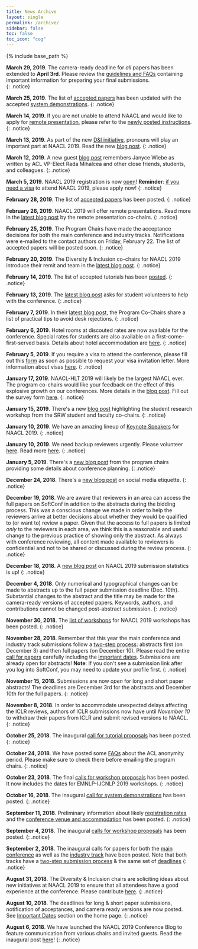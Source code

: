 ```yaml
---
title: News Archive
layout: single
permalink: /archive/
sidebar: false
toc: false
toc_icon: "cog"
---
```

{% include base_path %}

**March 29, 2019**. The camera-ready deadline for _all_ papers has been extended to **April 3rd**. Please review the [guidelines and FAQs](https://github.com/acl-org/acl-pub/blob/gh-pages/camera-ready-faq.md) containing important information for preparing your final submissions.  
{: .notice}

**March 25, 2019**. The list of [accepted papers](/program/accepted) has been updated with the accepted [system demonstrations](/program/accepted#system-demonstrations).
{: .notice}

**March 14, 2019**. If you are not unable to attend NAACL and would like to apply for [remote presentation](/blog/remote-presentations), please refer to the [newly posted instructions](/participants#remote-presentation).
{: .notice}

**March 13, 2019**. As part of the new [D&I initiative](blog/introducing-the-diversity-and-inclusion-committee/), pronouns will play an important part at NAACL 2019. Read the new [blog post](blog/why-pronouns/).
{: .notice}

**March 12, 2019**. A new guest [blog post](/blog/in-memory-of-jan-wiebe/) remembers Janyce Wiebe as written by ACL VP-Elect Rada Mihalcea and other close friends, students, and colleagues. 
{: .notice}

**March 5, 2019**. NAACL 2019 registration is now [open](/registration/)! **Reminder**: [if you need a visa](/participants/#visa-information) to attend NAACL 2019, please apply now!
{: .notice}

**February 28, 2019**. The list of [accepted papers](/program/accepted/) has been posted. 
{: .notice}

**February 26, 2019**. NAACL 2019 will offer remote presentations. Read more in the [latest blog post](/blog/remote-presentations/) by the remote presentation co-chairs.
{: .notice}

**February 25, 2019**. The Program Chairs have made the acceptance decisions for both the main conference and industry tracks. Notifications were e-mailed to the contact authors on Friday, February 22. The list of accepted papers will be posted soon.
{: .notice}

**February 20, 2019**. The Diversity &amp; Inclusion co-chairs for NAACL 2019 introduce their remit and team in the [latest blog post](/blog/introducing-the-diversity-and-inclusion-committee/). 
{: .notice}

**February 14, 2019**. The list of accepted tutorials has been [posted](/program/tutorials). 
{: .notice}

**February 13, 2019**. The [latest blog post](/blog/call-for-student-volunteers) asks for student volunteers to help with the conference. 
{: .notice}

**February 7, 2019**. In their [latest blog post](/blog/practical-tips-to-avoid-desk-rejections), the Program Co-Chairs share a list of practical tips to avoid desk rejections.
{: .notice}

**February 6, 2019**. Hotel rooms at discouted rates are now available for the conference. Special rates for students are also available on a first-come-first-served basis. Details about hotel accommodation are [here](/participants#accommodation).
{: .notice}

**February 5, 2019**. If you require a visa to attend the conference, please fill out this [form](https://forms.office.com/Pages/ResponsePage.aspx?id=t-mmC7Ngrk-S835t3Z6bZaQKPumvKxxDqgDQK1a8-MVUOFA4UTZLTFNTWDdDMENQWENDUzY4Q0hWWS4u) as soon as possible to request your visa invitation letter. More information about visas [here](/participants/#visa-information).
{: .notice}

**January 17, 2019**. NAACL-HLT 2019 will likely be the largest NAACL ever. The program co-chairs would like your feedback on the effect of this explosive growth on our conferences. More details in the [blog post](/blog/registration-survey/). Fill out the survey form [here](https://forms.office.com/Pages/ResponsePage.aspx?id=vboLF_CikEytSw6PDwxCWemzwJvCZ35BqxNNwxlrCkZUMllUWDEyM0g5RkRWMU0xTThVUVE5NUVJWC4u).
{: .notice}

**January 15, 2019**. There's a new [blog post](/blog/spotlight-on-srw/) highlighting the student research workshop from the SRW student and faculty co-chairs.
{: .notice}

**January 10, 2019**. We have an amazing lineup of [Keynote Speakers](/program/keynotes/) for NAACL 2019.
{: .notice}

**January 10, 2019**. We need backup reviewers urgently. Please volunteer [here](https://docs.google.com/forms/d/e/1FAIpQLSe1LjaTCcEgVONMC-e-WvB03dSH0m4ewPSvxJxu_do-RrRl9Q/viewform). Read more [here](/blog/call-for-backup-reviewers/).
{: .notice}

**January 5, 2019**. There's a [new blog post](/blog/from-the-ground-up) from the program chairs providing some details about conference planning.
{: .notice}

**December 24, 2018**. There's a [new blog post](/blog/social-media-etiquette) on social media etiquette.
{: .notice}

**December 19, 2018**. We are aware that reviewers in an area can access the full papers on SoftConf in addition to the abstracts during the bidding process. This was a conscious change we made in order to help the reviewers arrive at better decisions about whether they would be qualified to (or want to) review a paper. Given that the access to full papers is limited _only_ to the reviewers in each area, we think this is a reasonable and useful change to the previous practice of showing only the abstract. As always with conference reviewing, all content made available to reviewers is confidential and not to be shared or discussed during the review process.
{: .notice}

**December 18, 2018**. A [new blog post](/blog/submission-info) on NAACL 2019 submission statistics is up!
{: .notice}

**December 4, 2018**. Only numerical and typographical changes can be made to abstracts up to the full paper submission deadline (Dec. 10th). Substantial changes to the abstract and the title may be made for the camera-ready versions of accepted papers. Keywords, authors, and contributions cannot be changed post-abstract submission.
{: .notice} 

**November 30, 2018**. The [list of workshops](/program/workshops) for NAACL 2019 workshops has been posted. 
{: .notice} 

**November 28, 2018**. Remember that this year the main conference and industry track submissions follow a [two-step process](calls/papers/#submission-types-and-requirements): abstracts first (on December 3) and then full papers (on December 10). Please read the entire [call for papers](/calls/papers) carefully including the [important dates](/calls/papers/#important-dates). Submissions are already open for abstracts!
**Note**: If you don't see a submission link after you log into SoftConf, you may need to update your profile first.
{: .notice} 

**November 15, 2018**. Submissions are now *open* for long and short paper abstracts! The deadlines are December 3rd for the abstracts and December 10th for the full papers.
{: .notice}

**November 8, 2018**. In order to accommodate unexpected delays affecting the ICLR reviews, authors of ICLR submissions now have until *November 10* to withdraw their papers from ICLR and submit revised versions to NAACL.
{: .notice}

**October 25, 2018**. The inaugural [call for tutorial proposals](/calls/tutorials/) has been posted.
{: .notice}

**October 24, 2018**. We have posted some [FAQs](/calls/papers#frequently-asked-questions) about the ACL anonymity period. Please make sure to check there before emailing the program chairs.
{: .notice}

**October 23, 2018**. The final [calls for workshop proposals](/calls/workshops) has been posted. It now includes the dates for EMNLP-IJCNLP 2019 workshops.
{: .notice}

**October 16, 2018**. The inaugural [call for system demonstrations](/calls/demos) has been posted.
{: .notice}

**September 11, 2018**. Preliminary information about likely [registration rates](/registration) and the [conference venue and accommodation](/participants) has been posted.
{: .notice}

**September 4, 2018**. The inaugural [calls for workshop proposals](/calls/workshops) has been posted.
{: .notice}

**September 2, 2018**. The inaugural calls for papers for both the [main conference](/calls/papers) as well as the [industry track](/calls/industry) have been posted. Note that both tracks have a [two-step submission process](/calls/papers/#submission-types-and-requirements) &amp; the same set of [deadlines](/calls/papers/#important-dates)
{: .notice}

**August 31, 2018**. The Diversity & Inclusion chairs are soliciting ideas about new initiatives at NAACL 2019 to ensure that all attendees have a good experience at the conference. Please contribute [here](https://docs.google.com/forms/d/e/1FAIpQLSeKwsLx7ihRjtHyRxWzPyz_tfgjfW2l0XYSsPelfbUbu1BfCw/viewform).
{: .notice}

**August 10, 2018**. The deadlines for long &amp; short paper submissions, notification of acceptances, and camera ready versions are now posted. See [Important Dates](/#dates) section on the home page.
{: .notice}

**August 6, 2018**. We have launched the NAACL 2019 Conference Blog to feature communication from various chairs and invited guests. Read the inaugural post [here](/blog/call-for-volunteers)!
{: .notice} 

